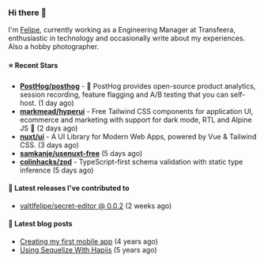 ### Hi there 👋

I'm [Felipe](https://felipevm.com), currently working as a Engineering Manager at Transfeera, enthusiastic in technology and occasionally write about my experiences. Also a hobby photographer.

#### ⭐ Recent Stars
- **[PostHog/posthog](https://github.com/PostHog/posthog)** - 🦔 PostHog provides open-source product analytics, session recording, feature flagging and A/B testing that you can self-host. (1 day ago)
- **[markmead/hyperui](https://github.com/markmead/hyperui)** - Free Tailwind CSS components for application UI, ecommerce and marketing with support for dark mode, RTL and Alpine JS 🚀 (2 days ago)
- **[nuxt/ui](https://github.com/nuxt/ui)** - A UI Library for Modern Web Apps, powered by Vue &amp; Tailwind CSS. (3 days ago)
- **[samkanje/usenuxt-free](https://github.com/samkanje/usenuxt-free)** (5 days ago)
- **[colinhacks/zod](https://github.com/colinhacks/zod)** - TypeScript-first schema validation with static type inference (5 days ago)

#### 🚀 Latest releases I've contributed to


- [valtlfelipe/secret-editor @ 0.0.2](https://github.com/valtlfelipe/secret-editor/releases/tag/0.0.2) (2 weeks ago)

#### 📄 Latest blog posts
- [Creating my first mobile app](https://felipevm.com/posts/creating-my-first-mobile-app/) (4 years ago)
- [Using Sequelize With Hapijs](https://felipevm.com/posts/using-sequelize-with-hapijs/) (5 years ago)
